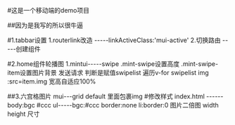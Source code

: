 #这是一个移动端的demo项目

##因为是我写的所以很牛逼

#1.tabbar设置
1.routerlink改造 -----linkActiveClass:'mui-active'
2.切换路由 -----创建组件

#2.home组件轮播图
1.mintui-----swipe
.mint-swipe设置高度
.mint-swipe-item设置图片背景
发送请求 判断是赋值swipelist
遍历v-for swipelist  img :src=item.img   宽高自适应100%

##3.六宫格图片
mui---grid default  里面包裹img
#修改样式
index.html ------body:bgc #ccc
ul-----bgc:#ccc border:none   li:border:0
图片二倍图 width height 尺寸